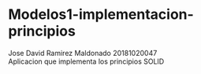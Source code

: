# Modelos1-implementacion-principios
Jose David Ramirez Maldonado 20181020047  
Aplicacion que implementa los principios SOLID
